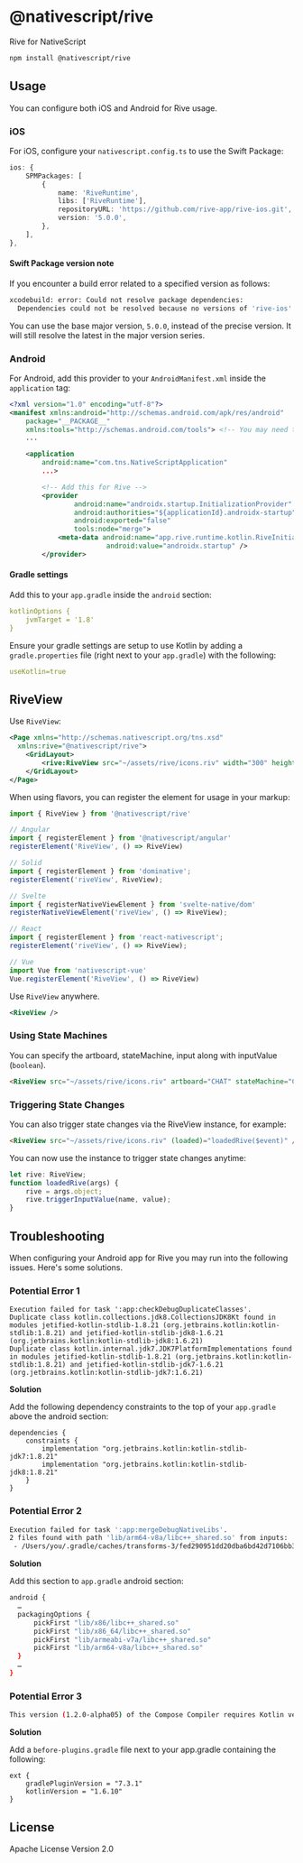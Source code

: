 # @nativescript/rive

Rive for NativeScript

```bash
npm install @nativescript/rive
```

## Usage

You can configure both iOS and Android for Rive usage.

### iOS

For iOS, configure your `nativescript.config.ts` to use the Swift Package:

```ts
ios: {
    SPMPackages: [
        {
            name: 'RiveRuntime',
            libs: ['RiveRuntime'],
            repositoryURL: 'https://github.com/rive-app/rive-ios.git',
            version: '5.0.0',
        },
    ],
},
```

#### Swift Package version note

If you encounter a build error related to a specified version as follows:
```bash
xcodebuild: error: Could not resolve package dependencies:
  Dependencies could not be resolved because no versions of 'rive-ios' match the requirement 5.1.12..<6.0.0 and root depends on 'rive-ios' 5.1.12..<6.0.0.
```
You can use the base major version, `5.0.0`, instead of the precise version. It will still resolve the latest in the major version series.

### Android

For Android, add this provider to your `AndroidManifest.xml` inside the `application` tag:

```xml
<?xml version="1.0" encoding="utf-8"?>
<manifest xmlns:android="http://schemas.android.com/apk/res/android"
    package="__PACKAGE__"
    xmlns:tools="http://schemas.android.com/tools"> <!-- You may need to add this xmlns:tools attr/value -->
    ...

    <application
        android:name="com.tns.NativeScriptApplication"
        ...>

        <!-- Add this for Rive -->
        <provider
                android:name="androidx.startup.InitializationProvider"
                android:authorities="${applicationId}.androidx-startup"
                android:exported="false"
                tools:node="merge">
            <meta-data android:name="app.rive.runtime.kotlin.RiveInitializer"
                        android:value="androidx.startup" />
        </provider>
```

#### Gradle settings

Add this to your `app.gradle` inside the `android` section:

```yml
kotlinOptions {
    jvmTarget = '1.8'
}
```

Ensure your gradle settings are setup to use Kotlin by adding a `gradle.properties` file (right next to your `app.gradle`) with the following:

```yml
useKotlin=true
```

## RiveView

Use `RiveView`:

```xml
<Page xmlns="http://schemas.nativescript.org/tns.xsd"
  xmlns:rive="@nativescript/rive">
    <GridLayout>
        <rive:RiveView src="~/assets/rive/icons.riv" width="300" height="300" autoPlay="true"/>
    </GridLayout>
</Page>
```

When using flavors, you can register the element for usage in your markup:

```ts
import { RiveView } from '@nativescript/rive'

// Angular
import { registerElement } from '@nativescript/angular'
registerElement('RiveView', () => RiveView)

// Solid
import { registerElement } from 'dominative';
registerElement('riveView', RiveView);

// Svelte
import { registerNativeViewElement } from 'svelte-native/dom'
registerNativeViewElement('riveView', () => RiveView);

// React
import { registerElement } from 'react-nativescript';
registerElement('riveView', () => RiveView);

// Vue
import Vue from 'nativescript-vue'
Vue.registerElement('RiveView', () => RiveView)
```

Use `RiveView` anywhere.

```xml
<RiveView />
```

### Using State Machines

You can specify the artboard, stateMachine, input along with inputValue (`boolean`).

```html
<RiveView src="~/assets/rive/icons.riv" artboard="CHAT" stateMachine="CHAT_Interactivity" input="active" [inputValue]="inputValue" width="300" height="300" autoPlay="true" />
```

### Triggering State Changes

You can also trigger state changes via the RiveView instance, for example:

```html
<RiveView src="~/assets/rive/icons.riv" (loaded)="loadedRive($event)" />
```

You can now use the instance to trigger state changes anytime:

```ts
let rive: RiveView;
function loadedRive(args) {
    rive = args.object;
    rive.triggerInputValue(name, value);
}
```


## Troubleshooting

When configuring your Android app for Rive you may run into the following issues. Here's some solutions.

### Potential Error 1

```
Execution failed for task ':app:checkDebugDuplicateClasses'.
Duplicate class kotlin.collections.jdk8.CollectionsJDK8Kt found in modules jetified-kotlin-stdlib-1.8.21 (org.jetbrains.kotlin:kotlin-stdlib:1.8.21) and jetified-kotlin-stdlib-jdk8-1.6.21 (org.jetbrains.kotlin:kotlin-stdlib-jdk8:1.6.21)
Duplicate class kotlin.internal.jdk7.JDK7PlatformImplementations found in modules jetified-kotlin-stdlib-1.8.21 (org.jetbrains.kotlin:kotlin-stdlib:1.8.21) and jetified-kotlin-stdlib-jdk7-1.6.21 (org.jetbrains.kotlin:kotlin-stdlib-jdk7:1.6.21)
```

**Solution**

Add the following dependency constraints to the top of your `app.gradle` above the android section:
```
dependencies {
    constraints {
        implementation "org.jetbrains.kotlin:kotlin-stdlib-jdk7:1.8.21" 
        implementation "org.jetbrains.kotlin:kotlin-stdlib-jdk8:1.8.21"
    }
}
```

### Potential Error 2

```bash
Execution failed for task ':app:mergeDebugNativeLibs'.
2 files found with path 'lib/arm64-v8a/libc++_shared.so' from inputs:
 - /Users/you/.gradle/caches/transforms-3/fed290951dd20dba6bd42d7106bb3f26/transformed/jetified-rive-android-8.1.3/jni/arm64-v8a/libc++_shared.so
```

**Solution**

Add this section to `app.gradle` android section:

```bash
android {
  …
  packagingOptions {
      pickFirst "lib/x86/libc++_shared.so"
      pickFirst "lib/x86_64/libc++_shared.so"
      pickFirst "lib/armeabi-v7a/libc++_shared.so"
      pickFirst "lib/arm64-v8a/libc++_shared.so"
  }
  …
}
```

### Potential Error 3

```bash
This version (1.2.0-alpha05) of the Compose Compiler requires Kotlin version 1.6.10 but you appear to be using Kotlin version 1.7.10 which is not known to be compatible.  Please fix your configuration (or `suppressKotlinVersionCompatibilityCheck` but don't say I didn't warn you!).
```

**Solution**

Add a `before-plugins.gradle` file next to your app.gradle containing the following:

```
ext {
    gradlePluginVersion = "7.3.1"
    kotlinVersion = "1.6.10"
}
```

## License

Apache License Version 2.0
